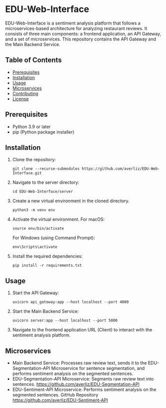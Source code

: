 # EDU-Web-Interface

EDU-Web-Interface is a sentiment analysis platform that follows a microservices-based architecture for analyzing restaurant reviews. It consists of three main components: a frontend application, an API Gateway, and a set of microservices. This repository contains the API Gateway and the Main Backend Service.

## Table of Contents
- [Prerequisites](#prerequisites)
- [Installation](#installation)
- [Usage](#usage)
- [Microservices](#microservices)
- [Contributing](#contributing)
- [License](#license)

## Prerequisites
- Python 3.9 or later
- pip (Python package installer)

## Installation

1. Clone the repository:
    
    ```
    git clone --recurse-submodules https://github.com/averliz/EDU-Web-Interface.git
    ```
    
2. Navigate to the server directory:
    ```
    cd EDU-Web-Interface/server
    ```

3. Create a new virtual environment in the cloned directory. 
   ```
   python3 -m venv env
   ```
4. Activate the virtual environment. 
   For macOS:
   ```
   source env/bin/activate
   ```
   For Windows (using Command Prompt):
   ```
   env\Scripts\activate
   ```

5. Install the required dependencies:

    ```
    pip install -r requirements.txt
    ```

## Usage

1. Start the API Gateway:

    ```
    uvicorn api_gateway:app --host localhost --port 4000
    ```

2. Start the Main Backend Service:

    ```
    uvicorn server:app --host localhost --port 5000
    ```

3. Navigate to the frontend application URL (Client) to interact with the sentiment analysis platform.

## Microservices
- Main Backend Service: Processes raw review text, sends it to the EDU-Segmentation-API Microservice for sentence segmentation, and performs sentiment analysis on the segmented sentences.
- EDU-Segmentation-API Microservice: Segments raw review text into sentences. https://github.com/averliz/EDU-Segmentation-API
- EDU-Sentiment-API Microservice: Performs sentiment analysis on the segmented sentences. GitHub Repository https://github.com/averliz/EDU-Sentiment-API 


